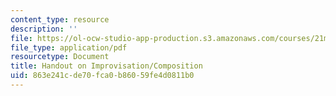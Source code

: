 ```yaml
---
content_type: resource
description: ''
file: https://ol-ocw-studio-app-production.s3.amazonaws.com/courses/21m-355-musical-improvisation-spring-2013/863e241cde70fca0b86059fe4d0811b0_MIT21M_355S13_handout.pdf
file_type: application/pdf
resourcetype: Document
title: Handout on Improvisation/Composition
uid: 863e241c-de70-fca0-b860-59fe4d0811b0
---
```

